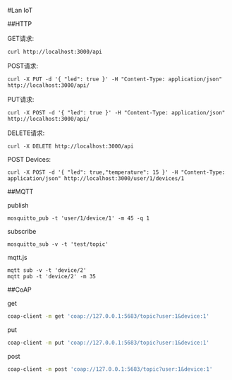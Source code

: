 #Lan IoT

##HTTP 

GET请求:

```
curl http://localhost:3000/api
```

POST请求:

```
curl -X PUT -d '{ "led": true }' -H "Content-Type: application/json" http://localhost:3000/api/
```

PUT请求:

```
curl -X POST -d '{ "led": true }' -H "Content-Type: application/json" http://localhost:3000/api/
```

DELETE请求:

```
curl -X DELETE http://localhost:3000/api
```


POST Devices:

```
curl -X POST -d '{ "led": true,"temperature": 15 }' -H "Content-Type: application/json" http://localhost:3000/user/1/devices/1
```

##MQTT

publish

```
mosquitto_pub -t 'user/1/device/1' -m 45 -q 1
```

subscribe

```
mosquitto_sub -v -t 'test/topic'
```

mqtt.js

```
mqtt sub -v -t 'device/2'
mqtt pub -t 'device/2' -m 35
```    

##CoAP

get

```bash
coap-client -m get 'coap://127.0.0.1:5683/topic?user:1&device:1'
```

put

```bash
coap-client -m put 'coap://127.0.0.1:5683/topic?user:1&device:1'
```

post

```bash
coap-client -m post 'coap://127.0.0.1:5683/topic?user:1&device:1'
```